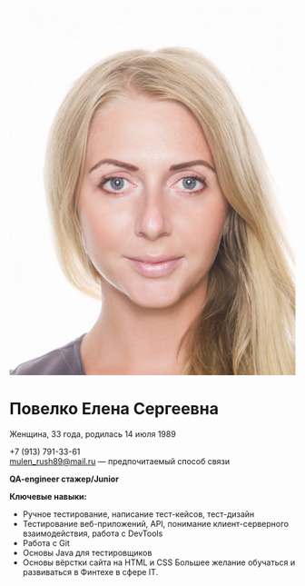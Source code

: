 ![](/ava.png)
# Повелко Елена Сергеевна  
Женщина, 33 года, родилась 14 июля 1989  

+7 (913) 791-33-61  
mulen_rush89@mail.ru — предпочитаемый способ связи  

**QA-engineer стажер/Junior**
  
**Ключевые навыки:**   
* Ручное тестирование, написание тест-кейсов, тест-дизайн
* Тестирование веб-приложений, API, понимание клиент-серверного взаимодействия, работа с DevTools
* Работа с Git
* Основы Java для тестировщиков
* Основы вёрстки сайта на HTML и CSS
Большее желание обучаться и развиваться в Финтехе в сфере IT.
